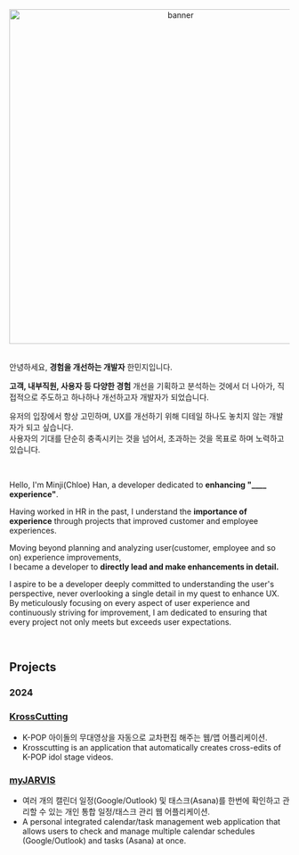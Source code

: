 <div align="center">
  <img width="600" height="auto" alt="banner" src="https://github.com/alswla/LeetCode/assets/133668286/56c7a678-97e9-402b-b836-176ad6306b62">
</div>  

<br>

안녕하세요, **경험을 개선하는 개발자** 한민지입니다.

**고객, 내부직원, 사용자 등 다양한 경험** 개선을 기획하고 분석하는 것에서 더 나아가, 직접적으로 주도하고 하나하나 개선하고자 개발자가 되었습니다.

유저의 입장에서 항상 고민하며, UX를 개선하기 위해 디테일 하나도 놓치지 않는 개발자가 되고 싶습니다.</br>
사용자의 기대를 단순히 충족시키는 것을 넘어서, 초과하는 것을 목표로 하며 노력하고 있습니다. 

<br>

Hello, I'm Minji(Chloe) Han, a developer dedicated to **enhancing "____ experience"**.

Having worked in HR in the past, I understand the **importance of experience** through projects that improved customer and employee experiences. <br>

Moving beyond planning and analyzing user(customer, employee and so on) experience improvements,<br> 
I became a developer to **directly lead and make enhancements in detail.**

I aspire to be a developer deeply committed to understanding the user's perspective, never overlooking a single detail in my quest to enhance UX. By meticulously focusing on every aspect of user experience and continuously striving for improvement, I am dedicated to ensuring that every project not only meets but exceeds user expectations.

<br>

## Projects

### 2024

### [KrossCutting](https://github.com/orgs/KrossCutting/repositories)
- K-POP 아이돌의 무대영상을 자동으로 교차편집 해주는 웹/앱 어플리케이션. 
- Krosscutting is an application that automatically creates cross-edits of K-POP idol stage videos.
  
### [myJARVIS](https://github.com/myJARVIS-smarter-scheduling/myJARVIS-client)
- 여러 개의 캘린더 일정(Google/Outlook) 및 태스크(Asana)를 한번에 확인하고 관리할 수 있는 개인 통합 일정/태스크 관리 웹 어플리케이션. 
- A personal integrated calendar/task management web application that allows users to check and manage multiple calendar schedules (Google/Outlook) and tasks (Asana) at once.




